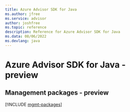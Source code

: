 ```yaml
---
title: Azure Advisor SDK for Java
ms.author: jfree
ms.service: advisor
author: joshfree
ms.topic: reference
description: Reference for Azure Advisor SDK for Java
ms.data: 08/06/2022
ms.devlang: java
---
```

# Azure Advisor SDK for Java - preview

## Management packages - preview
[!INCLUDE [mgmt-packages](advisor-mgmt-index.md)]